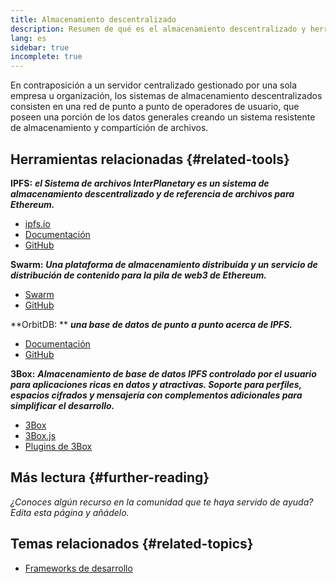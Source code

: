 ```yaml
---
title: Almacenamiento descentralizado
description: Resumen de qué es el almacenamiento descentralizado y herramientas disponibles para integrarse en una dapp.
lang: es
sidebar: true
incomplete: true
---
```


En contraposición a un servidor centralizado gestionado por una sola empresa u organización, los sistemas de almacenamiento descentralizados consisten en una red de punto a punto de operadores de usuario, que poseen una porción de los datos generales creando un sistema resistente de almacenamiento y compartición de archivos.

## Herramientas relacionadas {#related-tools}

**IPFS:** **_el Sistema de archivos InterPlanetary es un sistema de almacenamiento descentralizado y de referencia de archivos para Ethereum._**

- [ipfs.io](https://ipfs.io/)
- [Documentación](https://docs.ipfs.io/)
- [GitHub](https://github.com/ipfs/ipfs)

**Swarm:** **_Una plataforma de almacenamiento distribuida y un servicio de distribución de contenido para la pila de web3 de Ethereum._**

- [Swarm](https://ethersphere.github.io/swarm-home/)
- [GitHub](https://github.com/ethersphere/swarm)

**OrbitDB: ** **_una base de datos de punto a punto acerca de IPFS._**

- [Documentación](https://github.com/orbitdb/field-manual)
- [GitHub](https://github.com/orbitdb/orbit-db)

**3Box:** **_Almacenamiento de base de datos IPFS controlado por el usuario para aplicaciones ricas en datos y atractivas. Soporte para perfiles, espacios cifrados y mensajería con complementos adicionales para simplificar el desarrollo._**

- [3Box](https://3box.io)
- [3Box.js](https://github.com/3box/3box-js)
- [Plugins de 3Box](https://docs.3box.io/build/plugins)

## Más lectura {#further-reading}

_¿Conoces algún recurso en la comunidad que te haya servido de ayuda? Edita esta página y añádelo._

## Temas relacionados {#related-topics}

- [Frameworks de desarrollo](/en/developers/docs/frameworks/)
